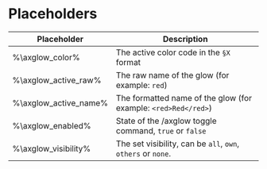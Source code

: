 # Placeholders

| Placeholder           | Description                                                    |
|-----------------------|----------------------------------------------------------------|
| %\axglow_color%       | The active color code in the `§X` format                       |
| %\axglow_active_raw%  | The raw name of the glow (for example: `red`)                  |
| %\axglow_active_name% | The formatted name of the glow (for example: `<red>Red</red>`) |
| %\axglow_enabled%     | State of the /axglow toggle command, `true` or `false`         |
| %\axglow_visibility%  | The set visibility, can be `all`, `own`, `others` or `none`.   |
